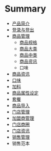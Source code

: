 # Summary

* [产品简介](README.md)
* [登录与登出](chapter1.md)
* [商品管理](chapter2.md)
   * [商品规格](shang_pin_gui_ge.md)
   * [商品大类](shang_pin_da_lei.md)
   * [商品中类](shang_pin_zhong_lei.md)
   * [商品资讯](shang_pin_zi_xun.md)
   * 口味
* [商品资讯](chapter2.4.md)
* [口味](chapter2.5.md)
* [加料](chapter2.6.md)
* [商品属性设定](chapter2.7.md)
* [套餐](chapter2.8.md)
* [商品导入](chapter2.9.md)
* [门店管理](chapter3.md)
* [加盟商管理](chapter3.1.md)
* [门店商圈](chapter3.2.md)
* [门店资讯](chapter3.3.md)
* [销售管理](chapter4.md)
* 销售范本

